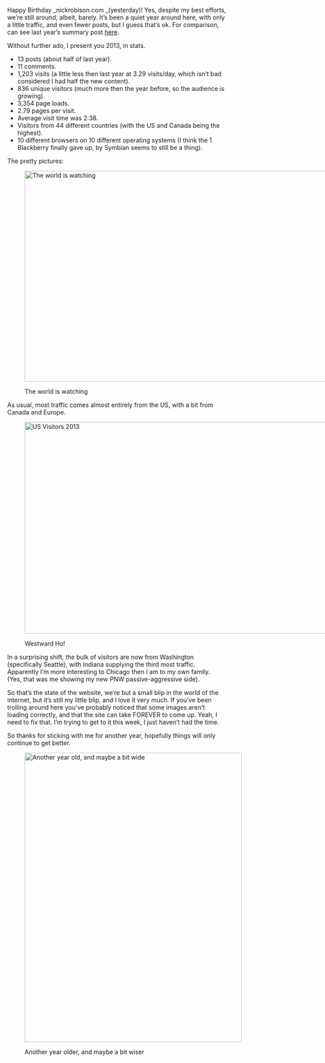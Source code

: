 Happy Birthday _nickrobison.com _(yesterday)! Yes, despite my best efforts, we&#8217;re still around, albeit, barely. It&#8217;s been a quiet year around here, with only a little traffic, and even fewer posts, but I guess that&#8217;s ok. For comparison, can see last year&#8217;s summary post [here][1].

Without further ado, I present you 2013, in stats.

* 13 posts (about half of last year).
* 11 comments.
* 1,203 visits (a little less then last year at 3.29 visits/day, which isn&#8217;t bad considered I had half the new content).
* 836 unique visitors (much more then the year before, so the audience is growing).
* 3,354 page loads.
* 2.79 pages per visit.
* Average visit time was 2:38.
* Visitors from 44 different countries (with the US and Canada being the highest).
* 10 different browsers on 10 different operating systems (I think the 1 Blackberry finally gave up, by Symbian seems to still be a thing).

The pretty pictures:<figure id="attachment_712" style="width: 1033px" class="wp-caption aligncenter">

[<img class="size-full wp-image-712" alt="The world is watching" src="http://www.nickrobison.com/wp-content/uploads/2014/01/Screen-Shot-2014-01-27-at-10.42.31-AM.png" width="1033" height="486" srcset="https://www.nickrobison.com/wp-content/uploads/2014/01/Screen-Shot-2014-01-27-at-10.42.31-AM.png 1033w, https://www.nickrobison.com/wp-content/uploads/2014/01/Screen-Shot-2014-01-27-at-10.42.31-AM-300x141.png 300w, https://www.nickrobison.com/wp-content/uploads/2014/01/Screen-Shot-2014-01-27-at-10.42.31-AM-1024x481.png 1024w, https://www.nickrobison.com/wp-content/uploads/2014/01/Screen-Shot-2014-01-27-at-10.42.31-AM-500x235.png 500w" sizes="(max-width: 1033px) 100vw, 1033px" />][2]<figcaption class="wp-caption-text">The world is watching</figcaption></figure> 

As usual, most traffic comes almost entirely from the US, with a bit from Canada and Europe.<figure id="attachment_713" style="width: 1035px" class="wp-caption aligncenter">

[<img class=" wp-image-713" alt="US Visitors 2013" src="http://www.nickrobison.com/wp-content/uploads/2014/01/Screen-Shot-2014-01-27-at-10.43.30-AM.png" width="1035" height="488" srcset="https://www.nickrobison.com/wp-content/uploads/2014/01/Screen-Shot-2014-01-27-at-10.43.30-AM.png 1035w, https://www.nickrobison.com/wp-content/uploads/2014/01/Screen-Shot-2014-01-27-at-10.43.30-AM-300x141.png 300w, https://www.nickrobison.com/wp-content/uploads/2014/01/Screen-Shot-2014-01-27-at-10.43.30-AM-1024x482.png 1024w, https://www.nickrobison.com/wp-content/uploads/2014/01/Screen-Shot-2014-01-27-at-10.43.30-AM-500x235.png 500w" sizes="(max-width: 1035px) 100vw, 1035px" />][3]<figcaption class="wp-caption-text">Westward Ho!</figcaption></figure> 

In a surprising shift, the bulk of visitors are now from Washington (specifically Seattle), with Indiana supplying the third most traffic. Apparently I&#8217;m more interesting to Chicago then I am to my own family. (Yes, that was me showing my new PNW passive-aggressive side).

So that&#8217;s the state of the website, we&#8217;re but a small blip in the world of the internet, but it&#8217;s still my little blip, and I love it very much. If you&#8217;ve been trolling around here you&#8217;ve probably noticed that some images aren&#8217;t loading correctly, and that the site can take FOREVER to come up. Yeah, I need to fix that. I&#8217;m trying to get to it this week, I just haven&#8217;t had the time.

So thanks for sticking with me for another year, hopefully things will only continue to get better.<figure id="attachment_423" style="width: 500px" class="wp-caption aligncenter">

[<img class="size-full wp-image-423  " alt="Another year old, and maybe a bit wide" src="http://www.nickrobison.com/wp-content/uploads/2013/01/cupcake-candles.jpg" width="500" height="667" srcset="https://www.nickrobison.com/wp-content/uploads/2013/01/cupcake-candles.jpg 500w, https://www.nickrobison.com/wp-content/uploads/2013/01/cupcake-candles-224x300.jpg 224w" sizes="(max-width: 500px) 100vw, 500px" />][4]<figcaption class="wp-caption-text">Another year older, and maybe a bit wiser</figcaption></figure>

[1]: http://www.nickrobison.com/2013/01/26/happy-birthday/ "Happy Birthday!"
[2]: http://www.nickrobison.com/wp-content/uploads/2014/01/Screen-Shot-2014-01-27-at-10.42.31-AM.png
[3]: http://www.nickrobison.com/wp-content/uploads/2014/01/Screen-Shot-2014-01-27-at-10.43.30-AM.png
[4]: http://www.nickrobison.com/wp-content/uploads/2013/01/cupcake-candles.jpg